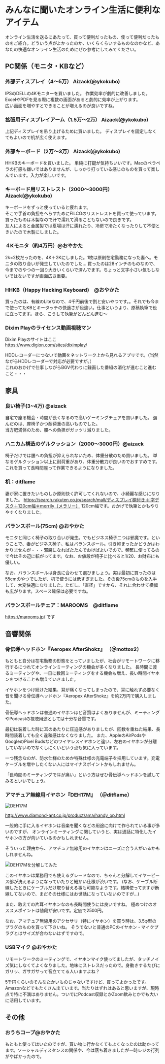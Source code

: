 # みんなに聞いたオンライン生活に便利なアイテム

オンライン生活を送るにあたって、買って便利だったもの、使って便利だったものをご紹介。どういう点がよかったのか、いくらくらいするものなのかなど、あなたの快適なオンライン生活のためにぜひ参考にしてみてください。

## PC関係（モニタ・KBなど）
### 外部ディスプレイ（4〜5万）  Aizack(@ykokubo)

IPSのDELLの4Kモニターを買いました。
作業効率が劇的に改善しました。ExcelやPDFを見る際に複数の画面があると劇的に効率が上がります。  
広い画面を増やすとできることが増えるのが良いですね。  

### 拡張用ディスプレイアーム（1.5万〜2万）  Aizack(@ykokubo)

上記ディスプレイを吊り上げるために買いました。
ディスプレイを固定しなくてもよいので机が広く使えます。  

### 外部キーボード（2万〜3万）  Aizack(@ykokubo)

HHKBのキーボードを買いました。
単純に打鍵が気持ちいいです。Macのペラペラの打感も嫌いではありませんが、しっかり打っている感じのものを買って楽しんでいます。入力が楽しいです。  

### キーボード用リストレスト（2000〜3000円）  Aizack(@ykokubo)

キーボードをずっと使っていると疲れます。  
そこで手首の負担をへらすためにFILCOのリストレストを買って使っています。買ったものは木製なので汗で濡れて滑ることもないので良きです。  
友人によると金属製では夏場は汗に濡れたり、冷房で冷たくなったりして不便ときいたので木製にしました。

### ４Kモニタ（約4万円）@おやかた

2k×2枚だったのを、4K＋2Kにしました。1枚は原則在宅勤務になった妻へ。モニタの取り合いが発生していたのでした…
買ったのは28インチのものなので、今までのやつの一回り大きいくらいで済んでます。ちょっと文字小さい気もしないではないですが画面広さ重要。  

### HHKB（Happy Hacking Keyboard)　@おやかた

買ったのは、有線のLiteなので、4千円前後で割と安いやつです。。それでも今まで使ってたKBとキータッチの快適さが段違い。仕事というより、原稿執筆で役に立ってます。ほら、こうして執筆がどんどん進む～


### Dixim Playのライセンス動画視聴マン
Dixim Playのサイトはここ  
https://www.digion.com/sites/diximplay/  

HDDレコーダーにつないで動画をネットワーク上から見れるアプリです。（当然ながらHDDレコーダーで対応が必要ですが。）  
これのおかげで仕事しながらBGV代わりに録画した番組の消化が進むこと進むこと・・・


## 家具
### 良い椅子(3~4万) @aizack

自宅で座る機会・時間が長くなるので高いゲーミングチェアを買いました。
選んだのは、座椅子かつ耐荷重の高いものでした。  
当方肥満体のため、腰への負担がガッツリ減りました。  

### ハニカム構造のゲルクッション（2000〜3000円）@aizack

椅子だけでは腰への負担が抑えられないため、体重分散のため買いました。
単なるゲルクッション以上に耐荷重があり、体重分散力が良いのでおすすめです。  
これを買って長時間座って作業できるようになりました。  

### 机：ditflame

妻が家に置きたいものしか原則快く許可してくれないので、小綺麗な感じになりました。
https://search.rakuten.co.jp/search/mall/ディスプレイ棚付き＋l字デスク＋120cm幅＊merrily〔メラリー〕 
120cm幅です。おかげで執筆とかもやりやすくなりました。  

### バランスボール(75cm)  @おやかた

モニタと同じく椅子の取り合いが発生。でもビジネス椅子二つは邪魔です。ということで、妻がビジネス椅子、私はバランスボール。引き締まったかどうかはわかりませんが・・・邪魔になればたたんでおけばよいでので。頻繁に使ってるので今はその辺に転がってます。なお、お値段が椅子に比べると1/20．お財布にも優しい。  

なお、バランスボールは身長に合わせて選びましょう。実は最初に買ったのは55cmのやつでしたが、机で使うには低すぎました。その後75cmのものを入手して、大変快適になりました。ただし、「直径」ですから、それに合わせて横幅も広がります。スペース確保は必要ですね。

### バランスボールチェア：MAROOMS　@ditflame  
https://marooms.jp/ です

## 音響関係

### 骨伝導ヘッドホン『Aeropex AfterShokz』 （＠mottox2）

もともと自分は在宅勤務の形態をとっていましたが、社会がリモートワークに移行するにつれてオンラインミーティングの機会が多くなりました。
長時間に渡るミーティングや、一日に数回ミーティングをする機会も増え、長い時間イヤホンをつけることも増えていきました。

イヤホンをつけ続けた結果、耳が痛くなってしまったので、耳に触れず必要なく音を聞ける骨伝導ヘッドホン『Aeropex AfterShokz』を約2万円で購入しました。

骨伝導ヘッドホンは普通のイヤホンほど音質はよくありませんが、ミーティングやPodcastの視聴用途としては十分な音質です。

最初は装着した時に耳のあたりに圧迫感がありましたが、回数を重ねた結果、長時間装着しても全く違和感はなくなりました。
また、AppleのAirPodsやGoogleのPixel Budsなどのワイヤレスイヤホンと違い、左右のイヤホンが分離していないのでなくしにくいという点も気に入っています。

一つ残念なのが、防水仕様のためか特殊仕様の充電端子を採用しています。充電ケーブルを増やしたくない人にはマイナスポイントかもしれません。

「長時間のミーティングで耳が痛い」という方はぜひ骨伝導ヘッドホンを試してみるといいでしょう。

### アマチュア無線用イヤホン『DEH17M』 （＠ditflame）

![DEH17M](images/chap-favorite-goods/DEH17M_1.JPG?scale=0.7)

http://www.diamond-ant.co.jp/product/ama/handy_op.html

一般的に手に入るイヤホンは音楽を聞くなどの用途に向けて作られている事が多いのですが、
オンラインミーティングに関していうと、実は通話に特化したイヤホンの方が向いているのかもしれません。

そういった理由から、アマチュア無線用のイヤホンはニーズに合う人がいるかもしれませんね。

![DEH17Mを分解してみた](images/chap-favorite-goods/DEH17M_2.JPG?scale=0.7)

このイヤホンは業務用でも使えるグレードなので、ちゃんと分解してイヤーピース部が洗えるようになっていたりと細かい仕様が渋いです。
(なお、ケーブル断線したときにケーブルだけ取り替える事も可能なようです。結構使ってますが断線してないので、まだその仕様にはお世話になっていないのですが…)

また、敢えての片耳イヤホンなのも長時間使うには良いですね。
極めつけのオススメポイントは値段が安いです。定価で2500円。

なお、アマチュア無線用のアクセサリ（特にイヤホン）を買う時は、3.5φ型のプラグのものを買って下さいね。
そうでないと普通のPCのイヤホン・マイクプラグとはサイズが合わないはずですので。

### USBマイク @おやかた 

リモートワークのミーティングで、イヤホンマイク使ってましたが、タッチノイズ気にしなくてよくなりました。地味にストレスだったので。身動きするたびにガリッ、ガサガサって音立ててる人いますよね？

5千円くらいのそんなたかいものじゃないですけど、買ってよかったです。Amazonなどでもたくさん出ています。当たりはずれはあると思いますが、現時点で特に不満はありません。ついでにPodcast収録とかZoom飲みとかでも大いに活用しています。

## その他
### おうちコープ@おやかた  

もともと使ってはいたのですが、買い物に行かなくてもよくなったのは助かってます。ソーシャルディスタンスの関係や、今は落ち着きましたが一時レジの行列がやばかったので。  


